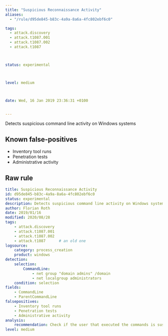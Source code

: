 ```yaml
---
title: "Suspicious Reconnaissance Activity"
aliases:
  - "/rule/d95de845-b83c-4a9a-8a6a-4fc802ebf6c0"

tags:
  - attack.discovery
  - attack.t1087.001
  - attack.t1087.002
  - attack.t1087



status: experimental



level: medium



date: Wed, 16 Jan 2019 23:36:31 +0100


---
```


Detects suspicious command line activity on Windows systems

<!--more-->


## Known false-positives

* Inventory tool runs
* Penetration tests
* Administrative activity




## Raw rule
```yaml
title: Suspicious Reconnaissance Activity
id: d95de845-b83c-4a9a-8a6a-4fc802ebf6c0
status: experimental
description: Detects suspicious command line activity on Windows systems
author: Florian Roth
date: 2019/01/16
modified: 2020/08/28
tags:
    - attack.discovery
    - attack.t1087.001
    - attack.t1087.002
    - attack.t1087      # an old one 
logsource:
    category: process_creation
    product: windows
detection:
    selection:
        CommandLine:
            - net group "domain admins" /domain
            - net localgroup administrators
    condition: selection
fields:
    - CommandLine
    - ParentCommandLine
falsepositives:
    - Inventory tool runs
    - Penetration tests
    - Administrative activity
analysis:
    recommendation: Check if the user that executed the commands is suspicious (e.g. service accounts, LOCAL_SYSTEM)
level: medium

```
